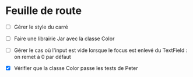 # Feuille de route


- [ ] Gérer le style du carré
- [ ] Faire une librairie Jar avec la classe Color
- [ ] Gérer le cas où l'input est vide lorsque le focus est enlevé du TextField : on remet à 0 par défaut


- [x] Vérifier que la classe Color passe les tests de Peter 

